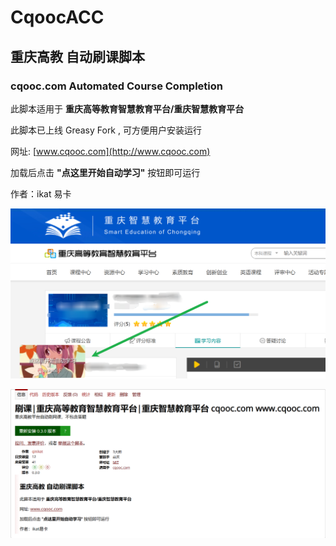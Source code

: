 # CqoocACC

## 重庆高教 自动刷课脚本  
### cqooc.com Automated Course Completion

此脚本适用于 **重庆高等教育智慧教育平台/重庆智慧教育平台**

此脚本已上线 Greasy Fork , 可方便用户安装运行

网址: [www.cqooc.com](http://www.cqooc.com)

加载后点击 **"点这里开始自动学习"** 按钮即可运行

作者：ikat 易卡

![](https://github.com/qinikat/CqoocACC/blob/master/Sample_Picture/run_test.png)

![](https://github.com/qinikat/CqoocACC/blob/master/Sample_Picture/Greasy_Fork.png)

